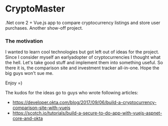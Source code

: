 # CryptoMaster
.Net core 2 + Vue.js app to compare cryptocurrency listings and store user purchases. Another show-off project.

### The motivation
I wanted to learn cool technologies but got left out of ideas for the project. 
Since I consider myself an earlyadopter of cryptocurrencies I thought what the hell. Let's take good stuff and implement them into something useful. 
So there it is, the comparison site and investment tracker all-in-one. Hope the big guys won't sue me. 

Enjoy =)

The kudos for the ideas go to guys who wrote following articles:
* https://developer.okta.com/blog/2017/09/06/build-a-cryptocurrency-comparison-site-with-vuejs
* https://scotch.io/tutorials/build-a-secure-to-do-app-with-vuejs-aspnet-core-and-okta
